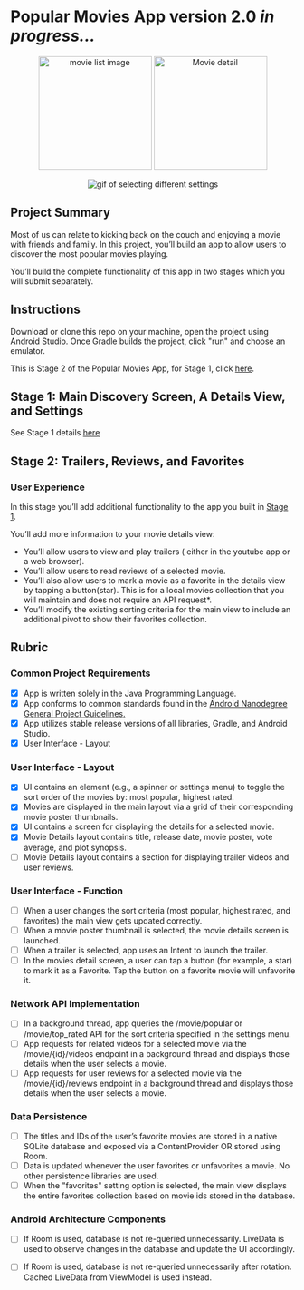 # Popular Movies App version 2.0 *in progress...*


<p align="center"><img src="https://cdn.rawgit.com/bruno78/popular-movies-app/5b33a0a7/screenshots/Screen%20Shot%202018-05-28%20at%2011.52.18%20AM.png" width="200" alt="movie list image"> <img src="https://cdn.rawgit.com/bruno78/popular-movies-app/5b33a0a7/screenshots/Screen%20Shot%202018-05-28%20at%2011.51.41%20AM.png" width="200" alt="Movie detail"></p>

<p align="center"><img src="https://udacity-reviews-uploads.s3.us-west-2.amazonaws.com/_attachments/6093/1527535993/May-28-2018_14-29-44.gif" alt="gif of selecting different settings"></p>

## Project Summary

Most of us can relate to kicking back on the couch and enjoying a movie with friends and family.
In this project, you’ll build an app to allow users to discover the most popular movies playing.


You’ll build the complete functionality of this app in two stages which you will submit separately.

## Instructions

Download or clone this repo on your machine, open the project using Android Studio. Once Gradle builds
the project, click "run" and choose an emulator.

This is Stage 2 of the Popular Movies App, for Stage 1, click [here](https://github.com/bruno78/popular-movies-app).

## Stage 1: Main Discovery Screen, A Details View, and Settings

See Stage 1 details [here](https://github.com/bruno78/popular-movies-app)

## Stage 2: Trailers, Reviews, and Favorites 

### User Experience

In this stage you’ll add additional functionality to the app you built in [Stage 1](https://github.com/bruno78/popular-movies-app).

You’ll add more information to your movie details view:

* You’ll allow users to view and play trailers ( either in the youtube app or a web browser).
* You’ll allow users to read reviews of a selected movie.
* You’ll also allow users to mark a movie as a favorite in the details view by tapping a button(star). This is for a local movies collection that you will maintain and does not require an API request*.
* You’ll modify the existing sorting criteria for the main view to include an additional pivot to show their favorites collection.

## Rubric

### Common Project Requirements

- [x] App is written solely in the Java Programming Language.
- [x] App conforms to common standards found in the [Android Nanodegree General Project Guidelines.](http://udacity.github.io/android-nanodegree-guidelines/core.html)
- [x] App utilizes stable release versions of all libraries, Gradle, and Android Studio.
- [x] User Interface - Layout

### User Interface - Layout

- [x] UI contains an element (e.g., a spinner or settings menu) to toggle the sort order of the movies by: most popular, highest rated.
- [x] Movies are displayed in the main layout via a grid of their corresponding movie poster thumbnails.
- [x] UI contains a screen for displaying the details for a selected movie.
- [x] Movie Details layout contains title, release date, movie poster, vote average, and plot synopsis.
- [ ] Movie Details layout contains a section for displaying trailer videos and user reviews.

### User Interface - Function

- [ ] When a user changes the sort criteria (most popular, highest rated, and favorites) the main view gets updated correctly.
- [ ] When a movie poster thumbnail is selected, the movie details screen is launched.
- [ ] When a trailer is selected, app uses an Intent to launch the trailer.
- [ ] In the movies detail screen, a user can tap a button (for example, a star) to mark it as a Favorite. Tap the button on a favorite movie will unfavorite it.

### Network API Implementation

- [ ] In a background thread, app queries the /movie/popular or /movie/top_rated API for the sort criteria specified in the settings menu.
- [ ] App requests for related videos for a selected movie via the /movie/{id}/videos endpoint in a background thread and displays those details when the user selects a movie.
- [ ] App requests for user reviews for a selected movie via the /movie/{id}/reviews endpoint in a background thread and displays those details when the user selects a movie.

### Data Persistence

- [ ] The titles and IDs of the user’s favorite movies are stored in a native SQLite database and exposed via a ContentProvider OR stored using Room.
- [ ] Data is updated whenever the user favorites or unfavorites a movie. No other persistence libraries are used.
- [ ] When the "favorites" setting option is selected, the main view displays the entire favorites collection based on movie ids stored in the database.

### Android Architecture Components

- [ ] If Room is used, database is not re-queried unnecessarily. LiveData is used to observe changes in the database and update the UI accordingly.
- [ ] If Room is used, database is not re-queried unnecessarily after rotation. Cached LiveData from ViewModel is used instead.




